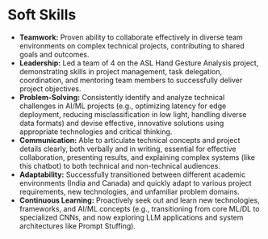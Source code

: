 # Soft Skills

-   **Teamwork:** Proven ability to collaborate effectively in diverse team environments on complex technical projects, contributing to shared goals and outcomes.
-   **Leadership:** Led a team of 4 on the ASL Hand Gesture Analysis project, demonstrating skills in project management, task delegation, coordination, and mentoring team members to successfully deliver project objectives.
-   **Problem-Solving:** Consistently identify and analyze technical challenges in AI/ML projects (e.g., optimizing latency for edge deployment, reducing misclassification in low light, handling diverse data formats) and devise effective, innovative solutions using appropriate technologies and critical thinking.
-   **Communication:** Able to articulate technical concepts and project details clearly, both verbally and in writing, essential for effective collaboration, presenting results, and explaining complex systems (like this chatbot) to both technical and non-technical audiences.
-   **Adaptability:** Successfully transitioned between different academic environments (India and Canada) and quickly adapt to various project requirements, new technologies, and unfamiliar problem domains.
-   **Continuous Learning:** Proactively seek out and learn new technologies, frameworks, and AI/ML concepts (e.g., transitioning from core ML/DL to specialized CNNs, and now exploring LLM applications and system architectures like Prompt Stuffing).